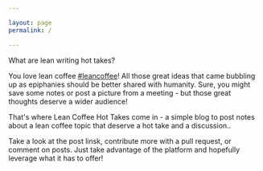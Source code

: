 ```yaml
---

layout: page
permalink: /

---
```


What are lean writing hot takes?

You love lean coffee [#leancoffee](https://twitter.com/hashtag/leancoffee)! All those great ideas that came bubbling up as epiphanies should be better shared with humanity.  Sure, you might save some notes or post a picture from a meeting - but those great thoughts deserve a wider audience!

That's where Lean Coffee Hot Takes come in - a simple blog to post notes about a lean coffee topic that deserve a hot take and a discussion..

Take a look at the post linsk, contribute more with a pull request, or comment on posts.  Just take advantage of the platform and hopefully leverage what it has to offer!
